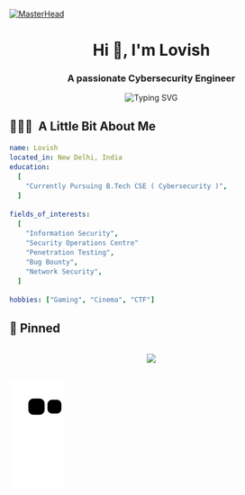 [![MasterHead](https://firebasestorage.googleapis.com/v0/b/flexi-coding.appspot.com/o/dempgi7-520f8d5f-63d4-4453-8822-dbc149ae27f8.gif?alt=media&token=91c0c7b2-93c3-4029-b011-1a8703c5730d)](https://rishavchanda.io)
<!--<div style="text-align: center;">
    <img src="https://i.kinja-img.com/gawker-media/image/upload/t_original/pwl9mwg0qu5vdagwstde.gif" width="100%" height="auto" alt="Programmer Animation">
</div>-->

<h1 align="center">Hi 👋, I'm Lovish</h1>
<h3 align="center">A passionate Cybersecurity Engineer</h3>
<p align="center">
  <img src="https://readme-typing-svg.demolab.com?font=Fira+Code&pause=1000&color=01AEE6&center=true&vCenter=true&width=435&lines=Blue+Teamer;CTF+Player;Linux+Enthusiast;Continuous+Learner" alt="Typing SVG" />
</p>

<h2 align="left"> 👨🏻‍💻 &nbsp;A Little Bit About Me</h2>

```yaml
name: Lovish
located_in: New Delhi, India
education:
  [
    "Currently Pursuing B.Tech CSE ( Cybersecurity )",
  ]

fields_of_interests:
  [
    "Information Security",
    "Security Operations Centre"
    "Penetration Testing",
    "Bug Bounty",
    "Network Security",
  ]

hobbies: ["Gaming", "Cinema", "CTF"]
```

## 📌 Pinned
<p align="center">
  <a href="https://github.com/lovish83/CyberSecurity">
    <img align="center" style="margin:1rem 0.5rem" src="https://github-readme-stats.vercel.app/api/pin/?username=lovish83&repo=CyberSecurity&theme=tokyonight" />
  </a>
</p>

![snake animation](https://github.com/lovish83/lovish83/blob/output/github-contribution-grid-snake.svg)
